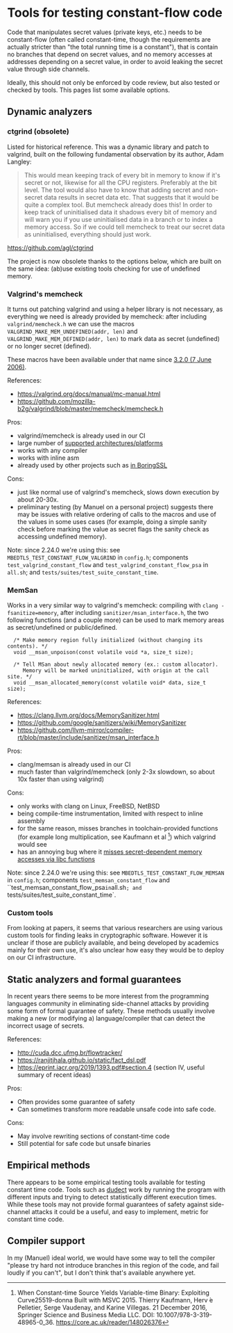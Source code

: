 # Tools for testing constant-flow code

Code that manipulates secret values (private keys, etc.) needs to be constant-flow (often called constant-time, though the requirements are actually stricter than "the total running time is a constant"), that is contain no branches that depend on secret values, and no memory accesses at addresses depending on a secret value, in order to avoid leaking the secret value through side channels.

Ideally, this should not only be enforced by code review, but also tested or checked by tools. This pages list some available options.

## Dynamic analyzers

### ctgrind (obsolete)

Listed for historical reference. This was a dynamic library and patch to valgrind, built on the following fundamental observation by its author, Adam Langley:

> This would mean keeping track of every bit in memory to know if it's secret or not, likewise for all the CPU registers. Preferably at the bit level. The tool would also have to know that adding secret and non-secret data results in secret data etc. That suggests that it would be quite a complex tool.
> But memcheck already does this! In order to keep track of uninitialised data it shadows every bit of memory and will warn you if you use uninitialised data in a branch or to index a memory access. So if we could tell memcheck to treat our secret data as uninitialised, everything should just work.

https://github.com/agl/ctgrind

The project is now obsolete thanks to the options below, which are built on the same idea: (ab)use existing tools checking for use of undefined memory.

### Valgrind's memcheck

It turns out patching valgrind and using a helper library is not necessary, as everything we need is already provided by memcheck: after including `valgrind/memcheck.h` we can use the macros `VALGRIND_MAKE_MEM_UNDEFINED(addr, len)` and `VALGRIND_MAKE_MEM_DEFINED(addr, len)` to mark data as secret (undefined) or no longer secret (defined).

These macros have been available under that name since [3.2.0 (7 June 2006)](https://www.valgrind.org/docs/manual/dist.news.old.html).

References:
- https://valgrind.org/docs/manual/mc-manual.html
- https://github.com/mozilla-b2g/valgrind/blob/master/memcheck/memcheck.h

Pros:
- valgrind/memcheck is already used in our CI
- large number of [supported architectures/platforms](https://valgrind.org/info/platforms.html)
- works with any compiler
- works with inline asm
- already used by other projects such as [in BoringSSL](https://boringssl.googlesource.com/boringssl/+/a6a049a6fb51a052347611d41583a0622bc89d60)

Cons:
- just like normal use of valgrind's memcheck, slows down execution by about 20-30x.
- preliminary testing (by Manuel on a personal project) suggests there may be issues with relative ordering of calls to the macros and use of the values in some uses cases (for example, doing a simple sanity check before marking the value as secret flags the sanity check as accessing undefined memory).

Note: since 2.24.0 we're using this: see `MBEDTLS_TEST_CONSTANT_FLOW_VALGRIND` in `config.h`; components `test_valgrind_constant_flow` and `test_valgrind_constant_flow_psa` in `all.sh`; and `tests/suites/test_suite_constant_time`.

### MemSan

Works in a very similar way to valgrind's memcheck: compiling with `clang -fsanitize=memory`, after including `sanitizer/msan_interface.h`, the two following functions (and a couple more) can be used to mark memory areas as secret/undefined or public/defined.
```
  /* Make memory region fully initialized (without changing its contents). */
  void __msan_unpoison(const volatile void *a, size_t size);

  /* Tell MSan about newly allocated memory (ex.: custom allocator).
     Memory will be marked uninitialized, with origin at the call site. */
  void __msan_allocated_memory(const volatile void* data, size_t size);
```

References:
- https://clang.llvm.org/docs/MemorySanitizer.html
- https://github.com/google/sanitizers/wiki/MemorySanitizer
- https://github.com/llvm-mirror/compiler-rt/blob/master/include/sanitizer/msan_interface.h

Pros:
- clang/memsan is already used in our CI
- much faster than valgrind/memcheck (only 2-3x slowdown, so about 10x faster than using valgrind)

Cons:
- only works with clang on Linux, FreeBSD, NetBSD
- being compile-time instrumentation, limited with respect to inline assembly
- for the same reason, misses branches in toolchain-provided functions (for example long multiplication, see Kaufmann et al [^1]) which valgrind would see
- has an annoying bug where it [misses secret-dependent memory accesses via libc functions](https://github.com/google/sanitizers/issues/1296)

Note: since 2.24.0 we're using this: see `MBEDTLS_TEST_CONSTANT_FLOW_MEMSAN` in `config.h`; components `test_memsan_constant_flow` and ``test_memsan_constant_flow_psa` in `all.sh`; and `tests/suites/test_suite_constant_time`.

[^1]: When Constant-time Source Yields Variable-time Binary: Exploiting Curve25519-donna Built with MSVC 2015. Thierry Kaufmann, Herv ́e Pelletier, Serge Vaudenay, and Karine Villegas. 21 December 2016, Springer Science and Business Media LLC. DOI: 10.1007/978-3-319-48965-0_36. https://core.ac.uk/reader/148026376

### Custom tools

From looking at papers, it seems that various researchers are using various custom tools for finding leaks in cryptographic software. However it is unclear if those are publicly available, and being developed by academics mainly for their own use, it's also unclear how easy they would be to deploy on our CI infrastructure.

## Static analyzers and formal guarantees

In recent years there seems to be more interest from the programming languages community in eliminating side-channel attacks by providing some form of formal guarantee of safety. These methods usually involve making a new (or modifying a) language/compiler that can detect the incorrect usage of secrets.

References:
- <http://cuda.dcc.ufmg.br/flowtracker/>
- <https://ranjitjhala.github.io/static/fact_dsl.pdf>
- <https://eprint.iacr.org/2019/1393.pdf#section.4> (section IV, useful summary of recent ideas)

Pros:
- Often provides some guarantee of safety
- Can sometimes transform more readable unsafe code into safe code.

Cons:
- May involve rewriting sections of constant-time code
- Still potential for safe code but unsafe binaries

## Empirical methods

There appears to be some empirical testing tools available for testing constant time code. Tools such as [dudect](https://github.com/oreparaz/dudect#dudect-dude-is-my-code-constant-time) work by running the program with different inputs and trying to detect statistically different execution times. While these tools may not provide formal guarantees of safety against side-channel attacks it could be a useful, and easy to implement, metric for constant time code.

## Compiler support

In my (Manuel) ideal world, we would have some way to tell the compiler "please try hard not introduce branches in this region of the code, and fail loudly if you can't", but I don't think that's available anywhere yet.
